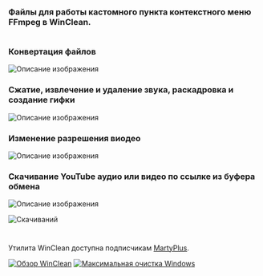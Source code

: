 ### Файлы для работы кастомного пункта контекстного меню FFmpeg в WinClean.
#
### Конвертация файлов
![Описание изображения](https://i.ibb.co/9k5rfLqk/A0588334-07-C2-4-CA4-91-F2-D087-E2041237.png)

### Сжатие, извлечение и удаление звука, раскадровка и создание гифки
![Описание изображения](https://i.ibb.co/qYpgnkS6/5-EFA8-BF6-0-CFB-417-B-BA17-CEB1646-A232-A.png)

### Изменение разрешения виодео
![Описание изображения](https://i.ibb.co/99NgzP3T/426-F372-E-BF15-42-F8-9-A2-C-A5-CC1729-F8-EF.png)

### Скачивание YouTube аудио или видео по ссылке из буфера обмена
![Описание изображения](https://i.ibb.co/0jV6m9vH/39639779-B477-4-F68-A59-C-D75-DF67-B5-EE0.png)

![Скачиваний](https://img.shields.io/github/downloads/MartyFiles/FFmpeg/Release/total?style=for-the-badge&label=Скачиваний&color=blue&logo=download)

#

Утилита WinClean доступна подписчикам [MartyPlus](https://t.me/martyfiles/1146).

[![Обзор WinClean](https://img.shields.io/badge/Обзор%20WinClean-red?style=for-the-badge&logo=youtube)](https://www.youtube.com/watch?v=5NBqbUUB1Pk)
[![Максимальная очистка Windows](https://img.shields.io/badge/Максимальная%20очистка%20Windows-red?style=for-the-badge&logo=youtube)](https://www.youtube.com/watch?v=id06E58oafI)

